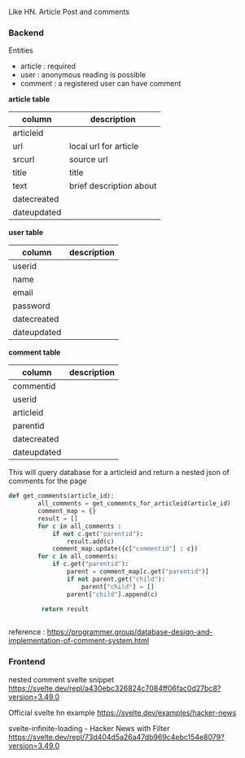 
Like HN. Article Post and comments 

### Backend 

Entities 
- article : required
- user : anonymous reading is possible
- comment : a registered user can have comment


**article table** 

| column      | description             |
| ----------- | ----------------------- |
| articleid   |                         |
| url         | local url for article   |
| srcurl      | source url              |
| title       | title                   |
| text        | brief description about |
| datecreated |                         |
| dateupdated |                         |


**user table**

| column      | description |
| ----------- | ----------- |
| userid      |             |
| name        |             |
| email       |             |
| password    |             |
| datecreated |             |
| dateupdated |             |

**comment table**

| column      | description |
| ----------- | ----------- |
| commentid   |             |
| userid      |             |
| articleid   |             |
| parentid    |             |
| datecreated |             |
| dateupdated |             |

This will query database for a articleid and return a nested json of comments for the page

```python
def get_comments(article_id):
        all_comments = get_comments_for_articleid(article_id)
        comment_map = {} 
        result = []
        for c in all_comments :
	        if not c.get("parentid"):
		        result.add(c)
			comment_map.update({c["commentid"] : c})
        for c in all_comments:
	        if c.get("parentid"):
		        parent = comment_map[c.get("parentid")]
		        if not parent.get("child"):
			        parent["child"] = []
			    parent["child"].append(c)
		
         return result
```
```
```


reference : https://programmer.group/database-design-and-implementation-of-comment-system.html


### Frontend 

nested comment svelte snippet 
https://svelte.dev/repl/a430ebc326824c7084ff06fac0d27bc8?version=3.49.0  

Official svelte hn example
https://svelte.dev/examples/hacker-news

svelte-infinite-loading - Hacker News with Filter
https://svelte.dev/repl/73d404d5a26a47db969c4ebc154e8079?version=3.49.0


